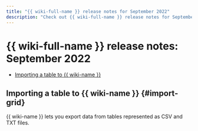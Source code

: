 ```yaml
---
title: "{{ wiki-full-name }} release notes for September 2022"
description: "Check out {{ wiki-full-name }} release notes for September 2022."
---
```


# {{ wiki-full-name }} release notes: September 2022

* [Importing a table to {{ wiki-name }}](#import-grid)

## Importing a table to {{ wiki-name }} {#import-grid}

{{ wiki-name }} lets you export data from tables represented as CSV and TXT files.

